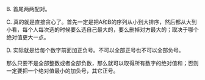 B. 首尾两两配对。

C. 真的就是直接贪心了。首先一定是把A和B的序列从小到大排序，然后都从大到小看，每个人每次选的时候要么选自己最大的，要么删掉对方最大的；取决于哪个绝对值更大一点。

D. 实际就是给每个数字前面加正负号。不可以全部正号也不可以全部负号。

   那么只要不是全部整数或者全部负数，那么就可以取得所有数字的绝对值和；否则一定要把一个绝对值最小的加负号，其它正号。
